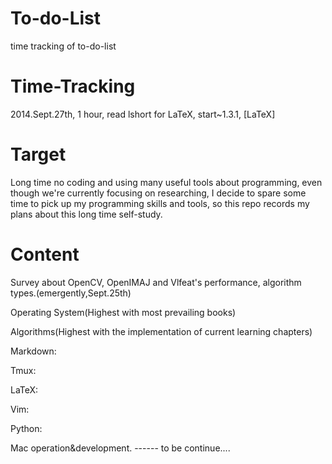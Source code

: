To-do-List
==========

time tracking of to-do-list



Time-Tracking
===========

2014.Sept.27th, 1 hour,  read lshort for LaTeX, start~1.3.1, [LaTeX]



Target
=======

Long time no coding and using many useful tools about programming, even though we're currently focusing on researching, I decide to spare some time to pick up my programming skills and tools, so this repo records my plans about this long time self-study.



Content
=======

Survey about OpenCV, OpenIMAJ and Vlfeat's performance, algorithm types.(emergently,Sept.25th)

Operating System(Highest with most prevailing books)


Algorithms(Highest with the implementation of current learning chapters)


Markdown:


Tmux:


LaTeX:


Vim:


Python:

Mac operation&development.
                ------ to be continue....
